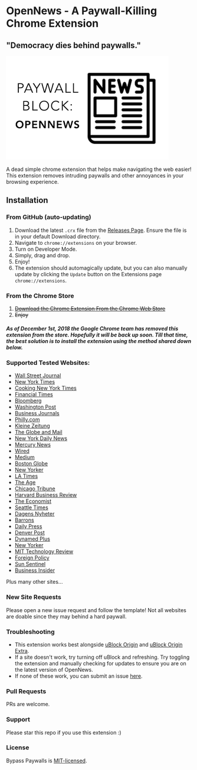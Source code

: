 # OpenNews - A Paywall-Killing Chrome Extension
## "Democracy dies behind paywalls."
![Banner](https://raw.githubusercontent.com/rushilsrivastava/OpenNews/master/images/440x280.png)

A dead simple chrome extension that helps make navigating the web easier! This extension removes intruding paywalls and other annoyances in your browsing experience. 

## Installation
### From GitHub (auto-updating)
 1. Download the latest `.crx` file from the [Releases
    Page](https://github.com/rushilsrivastava/OpenNews/releases). Ensure the file is in your default Download directory.
 2. Navigate to `chrome://extensions` on your browser.
 3. Turn on Developer Mode.
 4. Simply, drag and drop.
 5. Enjoy!
 6. The extension should automagically update, but you can also manually update by clicking the `Update` button on the Extensions page `chrome://extensions`.

### From the Chrome Store
 1. ~~[Download the Chrome Extension From the Chrome Web Store](https://chrome.google.com/webstore/detail/baipbjbpocokgmeemmmgnkbknjfpackn/)~~
 2. ~~Enjoy~~
 
##### As of December 1st, 2018 the Google Chrome team has removed this extension from the store. Hopefully it will be back up soon. Till that time, the best solution is to install the extension using the method shared down below.

### Supported Tested Websites:
* [Wall Street Journal](https://www.wsj.com/)
* [New York Times](https://www.nytimes.com/)
* [Cooking New York Times](https://cooking.nytimes.com/)
* [Financial Times](https://www.ft.com/)
* [Bloomberg](https://www.bloomberg.com/)
* [Washington Post](https://www.washingtonpost.com)
* [Business Journals](https://www.bizjournals.com/)
* [Philly.com](https://www.philly.com/)
* [Kleine Zeitung](http://www.kleinezeitung.at/)
* [The Globe and Mail](https://www.theglobeandmail.com/)
* [New York Daily News](http://www.nydailynews.com/)
* [Mercury News](https://www.mercurynews.com/)
* [Wired](https://wired.com/)
* [Medium](https://medium.com/)
* [Boston Globe](https://bostonglobe.com/)
* [New Yorker](https://www.newyorker.com/)
* [LA Times](http://latimes.com/)
* [The Age](https://www.theage.com.au/)
* [Chicago Tribune](http://www.chicagotribune.com/)
* [Harvard Business Review](https://hbr.org/)
* [The Economist](https://www.economist.com/)
* [Seattle Times](https://www.seattletimes.com/)
* [Dagens Nyheter](https://dn.se)
* [Barrons](https://www.barrons.com/)
* [Daily Press](https://www.dailypress.com/)
* [Denver Post](https://www.denverpost.com/)
* [Dynamed Plus](http://www.dynamed.com/)
* [New Yorker](https://www.newyorker.com/)
* [MIT Technology Review](https://technologyreview.org/)
* [Foreign Policy](https://foreignpolicy.com)
* [Sun Sentinel](https://www.sun-sentinel.com/)
* [Business Insider](https://www.businessinsider.com/)

Plus many other sites...

### New Site Requests
Please open a new issue request and follow the template! Not all websites are doable since they may behind a hard paywall.

### Troubleshooting
* This extension works best alongside [uBlock Origin](https://chrome.google.com/webstore/detail/ublock-origin/cjpalhdlnbpafiamejdnhcphjbkeiagm) and [uBlock Origin Extra](https://chrome.google.com/webstore/detail/ublock-origin-extra/pgdnlhfefecpicbbihgmbmffkjpaplco).
* If a site doesn't work, try turning off uBlock and refreshing. Try toggling the extension and manually checking for updates to ensure you are on the latest version of OpenNews. 
* If none of these work, you can submit an issue [here](https://github.com/rushilsrivastava/OpenNews/issues).

### Pull Requests
PRs are welcome.

### Support
Please star this repo if you use this extension :)

### License
Bypass Paywalls is [MIT-licensed](https://github.com/rushilsrivastava/OpenNews/blob/master/LICENSE).

